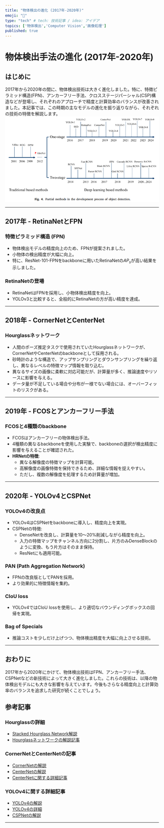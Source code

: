 ```yaml
---
title: "物体検出の進化 (2017年-2020年)"
emoji: "🦔"
type: "tech" # tech: 技術記事 / idea: アイデア
topics: ['物体検出','Computer Vision','画像処理']
published: true
---
```


# 物体検出手法の進化 (2017年-2020年)

## はじめに
2017年から2020年の間に、物体検出技術は大きく進化しました。特に、特徴ピラミッド構造(FPN)、アンカーフリー手法、クロスステージパーシャル(CSP)構造などが登場し、それぞれのアプローチで精度と計算効率のバランスが改善されました。本記事では、この時期の主なモデルの進化を振り返りながら、それぞれの技術の特徴を解説します。
![alt text](image.png)

---

## 2017年 - RetinaNetとFPN
### 特徴ピラミッド構造 (FPN)
- 物体検出モデルの精度向上のため、FPNが提案されました。
- 小物体の検出精度が大幅に向上。
- 特に、ResNet-101-FPNをbackboneに用いたRetinaNetの$AP_s$が高い結果を示しました。

### RetinaNetの登場
- RetinaNetはFPNを採用し、小物体検出精度を向上。
- YOLOv3と比較すると、全般的にRetinaNetの方が高い精度を達成。

---

## 2018年 - CornerNetとCenterNet
### Hourglassネットワーク
- 人間のポーズ推定タスクで使用されていたHourglassネットワークが、CornerNetやCenterNetのbackboneとして採用される。
- 砂時計のような構造で、アップサンプリングとダウンサンプリングを繰り返し、異なるレベルの特徴マップ情報を取り込む。
- 異なるサイズの画像に柔軟に対応可能だが、計算量が多く、推論速度やリソースに影響を与える。
- データ量が不足している場合や分布が一様でない場合には、オーバーフィットのリスクがある。

---

## 2019年 - FCOSとアンカーフリー手法
### FCOSと4種類のbackbone
- FCOSはアンカーフリーの物体検出手法。
- 4種類の異なるbackboneを使用した実験で、backboneの選択が検出精度に影響を与えることが確認された。
- **HRNetの特徴**:
  - 異なる解像度の特徴マップを計算可能。
  - 高解像度の画像特徴を保持できるため、詳細な情報を捉えやすい。
  - ただし、複数の解像度を処理するため計算量が増加。

---

## 2020年 - YOLOv4とCSPNet
### YOLOv4の改良点
- YOLOv4はCSPNetをbackboneに導入し、精度向上を実現。
- CSPNetの特徴:
  - DenseNetを改良し、計算量を10〜20%削減しながら精度を向上。
  - 入力の特徴マップをチャンネル方向に2分割し、片方のみDenseBlockのように変換、もう片方はそのまま保持。
  - ResNetにも適用可能。

### PAN (Path Aggregation Network)
- FPNの改良版としてPANを採用。
- より効果的に特徴情報を集約。

### CIoU loss
- YOLOv4ではCIoU lossを使用し、より適切なバウンディングボックスの回帰を実現。

### Bag of Specials
- 推論コストを少しだけ上げつつ、物体検出精度を大幅に向上させる技術。

---

## おわりに
2017年から2020年にかけて、物体検出技術はFPN、アンカーフリー手法、CSPNetなどの新技術によって大きく進化しました。これらの技術は、以降の物体検出モデルにも大きな影響を与えています。今後もさらなる精度向上と計算効率のバランスを追求した研究が続くことでしょう。

## 参考記事
### Hourglassの詳細
- [Stacked Hourglass Network解説](https://cvml-expertguide.net/terms/dl/human-pose-estiamtion/stacked-hourglass-network/)
- [Hourglassネットワークの解説記事](https://yusuke-ujitoko.hatenablog.com/entry/2017/07/22/000523)

### CornerNetとCenterNetの記事
- [CornerNetの解説](https://metrica-tech.hatenablog.jp/entry/2019/08/10/000000)
- [CenterNetの解説](https://metrica-tech.hatenablog.jp/entry/2019/12/07/173032)
- [CenterNetに関する詳細記事](https://metrica-tech.hatenablog.jp/entry/2019/08/17/000000)

### YOLOv4に関する詳細記事
- [YOLOv4の解説](https://qiita.com/hnishi/items/e1b84ecd4025fe4e5ccf)
- [YOLOv4の詳細](https://qiita.com/kindamu24005/items/9ad336354bbc2dfd14ce)
- [CSPNetの解説](https://nakamura-shogo.gitbook.io/dev-wiki/cv/aiml_cv_classification/cspnet)

---



